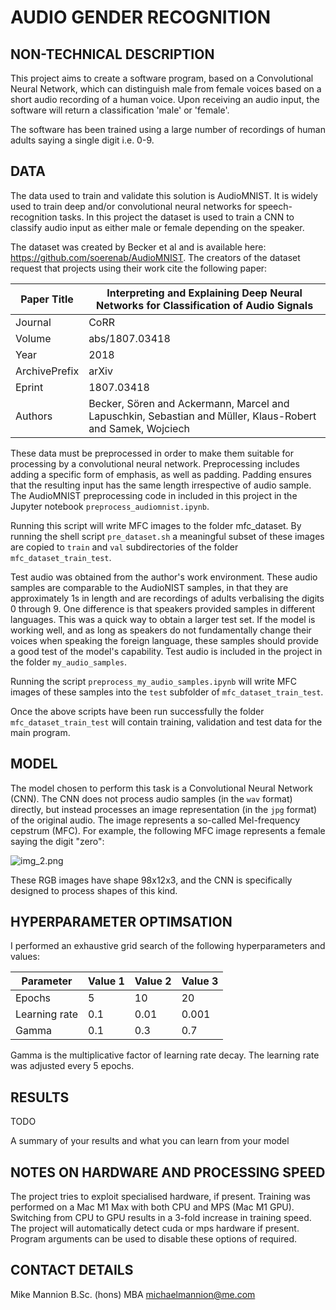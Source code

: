 # AUDIO GENDER RECOGNITION 


## NON-TECHNICAL DESCRIPTION

This project aims to create a software program, based on a Convolutional Neural Network, which can 
distinguish male from female voices based on a short audio recording of a human voice. Upon receiving
an audio input, the software will return a classification 'male' or 'female'. 

The software has been trained using a large number of recordings of human adults saying a single digit i.e. 0-9. 

## DATA

The data used to train and validate this solution is AudioMNIST. It is widely used to train deep and/or convolutional neural 
networks for speech-recognition tasks. In this project the dataset is used to train a CNN to classify audio input as 
either male or female depending on the speaker.

The dataset was created by Becker et al and is available here: https://github.com/soerenab/AudioMNIST.
The creators of the dataset request that projects using their work cite the following paper:

| Paper Title   | Interpreting and Explaining Deep Neural Networks for Classification of Audio Signals                       |
|---------------|------------------------------------------------------------------------------------------------------------|
| Journal       | CoRR                                                                                                       |
| Volume        | abs/1807.03418                                                                                             |
| Year          | 2018                                                                                                       |
| ArchivePrefix | arXiv                                                                                                      |
| Eprint        | 1807.03418                                                                                                 |
| Authors       | Becker, Sören and Ackermann, Marcel and Lapuschkin, Sebastian and Müller, Klaus-Robert and Samek, Wojciech |

These data must be preprocessed in order to make them suitable for processing by a convolutional neural network.
Preprocessing includes adding a specific form of emphasis, as well as padding. Padding ensures that the resulting input 
has the same length irrespective of audio sample. 
The AudioMNIST preprocessing code in included in this project in the Jupyter notebook 
```preprocess_audiomnist.ipynb```.  

Running this script will write MFC images to the folder mfc_dataset.
By running the shell script ```pre_dataset.sh``` a meaningful subset of these 
images are copied to ```train``` and ```val``` subdirectories of the folder ```mfc_dataset_train_test```. 

Test audio was obtained from the author's work environment. These audio samples are
comparable to the AudioNIST samples, in that they are approximately 1s in length and
are recordings of adults verbalising the digits 0 through 9. One difference is that
speakers provided samples in different languages. This was a quick way to obtain a 
larger test set. If the model is working well, and as long as speakers do not 
fundamentally change their voices when speaking the foreign language, these samples
should provide a good test of the model's capability. Test audio is included in the
project in the folder ```my_audio_samples```.

Running the script ```preprocess_my_audio_samples.ipynb``` will write MFC images 
of these samples into the ```test``` subfolder of ```mfc_dataset_train_test```.

Once the above scripts have been run successfully the folder ```mfc_dataset_train_test``` will contain training, validation and test data for the main program. 

## MODEL 

The model chosen to perform this task is a Convolutional Neural Network (CNN). The CNN does not process audio samples (in the ```wav``` format) directly, but instead processes an image representation (in the ```jpg``` format) of the original audio. The image represents a so-called Mel-frequency cepstrum (MFC). For example, the following MFC image represents a female saying the digit "zero": 

![img_2.png](img_2.png)
   
These RGB images have shape 98x12x3, and the CNN is specifically designed to process shapes of this kind.                                

## HYPERPARAMETER OPTIMSATION

I performed an exhaustive grid search of the following hyperparameters and values:

| Parameter     | Value 1 | Value 2 | Value 3 |
|---------------|---------|---------|---------|
| Epochs        | 5       | 10      | 20      |
| Learning rate | 0.1     | 0.01    | 0.001   |
| Gamma         | 0.1     | 0.3     | 0.7     |

Gamma is the multiplicative factor of learning rate decay. The learning rate was adjusted every 5 epochs.

## RESULTS

TODO

A summary of your results and what you can learn from your model 

## NOTES ON HARDWARE AND PROCESSING SPEED

The project tries to exploit specialised hardware, if present. Training was performed on a Mac M1 Max with both CPU and MPS (Mac M1 GPU). Switching from CPU to GPU results in a 3-fold increase in training speed. The project will automatically detect cuda or mps hardware if present. Program arguments can be used to disable these options of required.  

## CONTACT DETAILS

Mike Mannion B.Sc. (hons) MBA
michaelmannion@me.com

 

